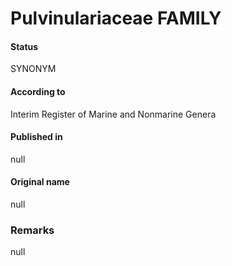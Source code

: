 # Pulvinulariaceae FAMILY

#### Status
SYNONYM

#### According to
Interim Register of Marine and Nonmarine Genera

#### Published in
null

#### Original name
null

### Remarks
null